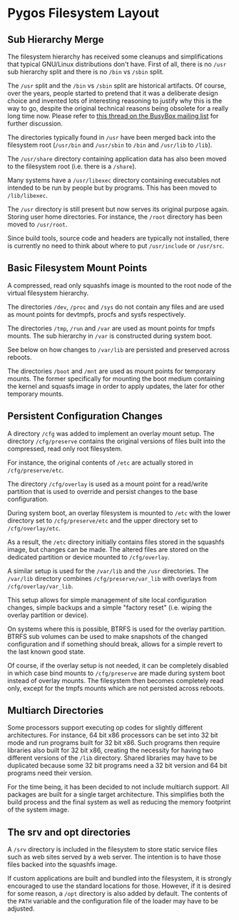 # Pygos Filesystem Layout

## Sub Hierarchy Merge

The filesystem hierarchy has received some cleanups and simplifications that
typical GNU/Linux distributions don't have. First of all, there is no `/usr`
sub hierarchy split and there is no `/bin` vs `/sbin` split.

The `/usr` split and the `/bin` vs `/sbin` split are historical artifacts. Of
course, over the years, people started to pretend that it was a deliberate
design choice and invented lots of interesting reasoning to justify why this is
the way to go, despite the original technical reasons being obsolete for a
really long time now. Please refer to [this thread on the BusyBox mailing list](http://lists.busybox.net/pipermail/busybox/2010-December/074114.html)
for further discussion.


The directories typically found in `/usr` have been merged back into the
filesystem root (`/usr/bin` and `/usr/sbin` to `/bin`  and `/usr/lib`
to `/lib`).

The `/usr/share` directory containing application data has also been moved to
the filesystem root (i.e. there is a `/share`).

Many systems have a `/usr/libexec` directory containing executables not intended
to be run by people but by programs. This has been moved to `/lib/libexec`.

The `/usr` directory is still present but now serves its original purpose again.
Storing user home directories. For instance, the `/root` directory has been
moved to `/usr/root`.

Since build tools, source code and headers are typically not installed, there
is currently no need to think about where to put `/usr/include` or `/usr/src`.


## Basic Filesystem Mount Points

A compressed, read only squashfs image is mounted to the root node of the
virtual filesystem hierarchy.

The directories `/dev`, `/proc` and `/sys` do not contain any files and are
used as mount points for devtmpfs, procfs and sysfs respectively.

The directories `/tmp`, `/run` and `/var` are used as mount points for tmpfs
mounts. The sub hierarchy in `/var` is constructed during system boot.

See below on how changes to `/var/lib` are persisted and preserved across
reboots.


The directories `/boot` and `/mnt` are used as mount points for temporary
mounts. The former specifically for mounting the boot medium containing the
kernel and squasfs image in order to apply updates, the later for other
temporary mounts.


## Persistent Configuration Changes

A directory `/cfg` was added to implement an overlay mount setup. The directory
`/cfg/preserve` contains the original versions of files built into the
compressed, read only root filesystem.

For instance, the original contents of `/etc` are actually stored in
`/cfg/preserve/etc`.

The directory `/cfg/overlay` is used as a mount point for a read/write
partition that is used to override and persist changes to the base
configuration.

During system boot, an overlay filesystem is mounted to `/etc` with the lower
directory set to `/cfg/preserve/etc` and the upper directory set to
`/cfg/overlay/etc`.

As a result, the `/etc` directory initially contains files stored in the
squashfs image, but changes can be made. The altered files are stored on the
dedicated partition or device mounted to `/cfg/overlay`.


A similar setup is used for the `/var/lib` and the `/usr` directories. The
`/var/lib` directory combines `/cfg/preserve/var_lib` with overlays from
`/cfg/overlay/var_lib`.


This setup allows for simple management of site local configuration changes,
simple backups and a simple "factory reset" (i.e. wiping the overlay partition
or device).

On systems where this is possible, BTRFS is used for the overlay partition.
BTRFS sub volumes can be used to make snapshots of the changed configuration
and if something should break, allows for a simple revert to the last known
good state.


Of course, if the overlay setup is not needed, it can be completely disabled in
which case bind mounts to `/cfg/preserve` are made during system boot instead
of overlay mounts. The filesystem then becomes completely read only, except for
the tmpfs mounts which are not persisted across reboots.


## Multiarch Directories

Some processors support executing op codes for slightly different architectures.
For instance, 64 bit x86 processors can be set into 32 bit mode and run
programs built for 32 bit x86. Such programs then require libraries also built
for 32 bit x86, creating the necessity for having two different versions of the
`/lib` directory. Shared libraries may have to be duplicated because some
32 bit programs need a 32 bit version and 64 bit programs need their version.


For the time being, it has been decided to not include multiarch support.
All packages are built for a single target architecture. This simplifies both
the build process and the final system as well as reducing the memory footprint
of the system image.


## The srv and opt directories

A `/srv` directory is included in the filesystem to store static service files
such as web sites served by a web server. The intention is to have those files
backed into the squashfs image.

If custom applications are built and bundled into the filesystem, it is
strongly encouraged to use the standard locations for those. However, if it is
desired for some reason, a `/opt` directory is also added by default. The
contents of the `PATH` variable and the configuration file of the loader may
have to be adjusted.


